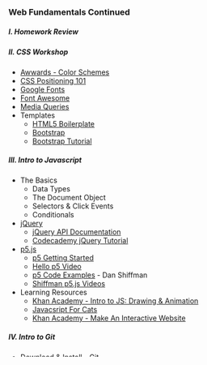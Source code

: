 ### Web Fundamentals Continued

##### I. Homework Review

##### II. CSS Workshop
* [Awwards - Color Schemes](http://www.awwwards.com/trendy-web-color-palettes-and-material-design-color-schemes-tools.html)
* [CSS Positioning 101](http://alistapart.com/article/css-positioning-101)
* [Google Fonts](https://www.google.com/fonts)
* [Font Awesome](http://fortawesome.github.io/Font-Awesome/icons/)
* [Media Queries](https://developer.mozilla.org/en-US/docs/Web/CSS/Media_Queries/Using_media_queries)
* Templates
	* [HTML5 Boilerplate](html5boilerplate.com)
	* [Bootstrap](http://getbootstrap.com/2.3.2/)
	* [Bootstrap Tutorial](http://www.sitepoint.com/twitter-bootstrap-tutorial-handling-complex-designs/)

##### III. Intro to Javascript
* The Basics   
	* Data Types
	* The Document Object
	* Selectors & Click Events
	* Conditionals
* [jQuery](http://jquery.com/)  
	* [jQuery API Documentation](http://api.jquery.com/)
	* [Codecademy jQuery Tutorial](http://www.codecademy.com/en/tracks/jquery)
* [p5.js](https://p5js.org)
	* [p5 Getting Started](http://p5js.org/get-started/)
	* [Hello p5 Video](http://hello.p5js.org/")
	* [p5 Code Examples](https://github.com/shiffman/LearningProcessing-p5.js) - Dan Shiffman
	* [Shiffman p5.js Videos](https://www.youtube.com/user/shiffman/playlists?sort=dd&view=50&shelf_id=14)
* Learning Resources
	* [Khan Academy - Intro to JS: Drawing & Animation](https://www.khanacademy.org/computing/computer-programming/programming)
	* [Javacsript For Cats](http://jsforcats.com/)
	* [Khan Academy - Make An Interactive Website](https://www.codecademy.com/skills/make-an-interactive-website)

##### IV. Intro to Git
* Download & Install - [Git](http://git-scm.com/downloads)
* [Introdcution to Git](http://sklise.com/2012/09/22/introduction-to-git/) by Steve Klise
* [Git Workflow for Beginners](http://sklise.com/2012/10/07/git-workflow-beginner/)
* [Interactive Git Tutorial from Gthub](http://try.github.io/levels/1/challenges/1)
* [Git & Github for Poets](https://www.youtube.com/playlist?list=PLRqwX-V7Uu6ZF9C0YMKuns9sLDzK6zoiV) - Dan Shiffman

##### V. Homework
* DUE - Project #1